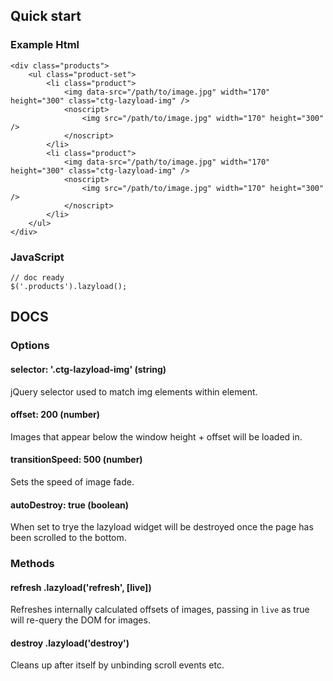 ## Quick start

### Example Html

    <div class="products">
    	<ul class="product-set">
    		<li class="product">
	    		<img data-src="/path/to/image.jpg" width="170" height="300" class="ctg-lazyload-img" />
		        <noscript>
		            <img src="/path/to/image.jpg" width="170" height="300" />
		        </noscript>
	        </li>
	        <li class="product">
	    		<img data-src="/path/to/image.jpg" width="170" height="300" class="ctg-lazyload-img" />
		        <noscript>
		            <img src="/path/to/image.jpg" width="170" height="300" />
		        </noscript>
	        </li>
    	</ul>
    </div>
	
### JavaScript

    // doc ready
    $('.products').lazyload();

## DOCS

### Options
#### selector: '.ctg-lazyload-img' (string)
jQuery selector used to match img elements within element.

#### offset: 200 (number)
Images that appear below the window height + offset will be loaded in.

#### transitionSpeed: 500 (number)
Sets the speed of image fade.

#### autoDestroy: true (boolean)
When set to trye the lazyload widget will be destroyed once the page has been scrolled to the bottom.

### Methods
#### refresh .lazyload('refresh', [live])
Refreshes internally calculated offsets of images, passing in `live` as true will re-query the DOM for images.

#### destroy .lazyload('destroy')
Cleans up after itself by unbinding scroll events etc.